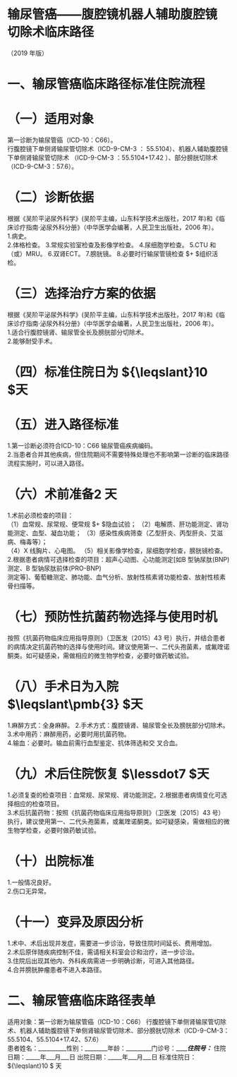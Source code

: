 # 输尿管癌——腹腔镜机器人辅助腹腔镜 切除术临床路径  
（2019 年版）  
# 一、输尿管癌临床路径标准住院流程  
# （一）适用对象  
第一诊断为输尿管癌（ICD-10：C66）。  
行腹腔镜下单侧肾输尿管切除术（ICD-9-CM-3 ：
55.5104）、机器人辅助腹腔镜下单侧肾输尿管切除术
（ICD-9-CM-3 ：55.5104+17.42 ）、部分膀胱切除术
（ICD-9-CM-3：57.6）。  
# （二）诊断依据  
根据《吴阶平泌尿外科学》(吴阶平主编，山东科学技术出版社，2017 年)和《临床诊疗指南·泌尿外科分册》（中华医学会编著，人民卫生出版社，2006 年）。  
1.病史。  
2.体格检查。 3.常规实验室检查及影像学检查。 4.尿细胞学检查。 5.CTU 和（或）MRU。 6.双肾ECT。 7.膀胱镜。 8.必要时行输尿管镜检查 $+ $组织活检。  
# （三）选择治疗方案的依据  
根据《吴阶平泌尿外科学》(吴阶平主编，山东科学技术出版社，2017 年)和《临床诊疗指南·泌尿外科分册》（中华医学会编著，人民卫生出版社，2006 年）。  
1.适合行腹腔镜肾、输尿管全长及膀胱部分切除术。  
2.能够耐受手术。  
# （四）标准住院日为 ${\leqslant}10 $天  
# （五）进入路径标准  
1.第一诊断必须符合ICD-10：C66 输尿管癌疾病编码。  
2.当患者合并其他疾病，但住院期间不需要特殊处理也不影响第一诊断的临床路径流程实施时，可以进入路径。  
# （六）术前准备2 天  
1.术前必须检查的项目：  
（1）血常规、尿常规、便常规 $+ $隐血试验； （2）电解质、肝功能测定、肾功能测定、血型、凝血功能； （3）感染性疾病筛查（乙型肝炎、丙型肝炎、艾滋病、梅毒等）；  
（4）X 线胸片、心电图。 （5）相关影像学检查，尿细胞学检查，膀胱镜检查。  
2.根据患者病情可选择检查的项目：超声心动图、心功能测定[如B 型钠尿肽(BNP)测定、B 型钠尿肽前体(PRO-BNP)  
测定等]、葡萄糖测定、肺功能、血气分析、放射性核素肾功能检查、放射性核素骨扫描等。  
# （七）预防性抗菌药物选择与使用时机  
按照《抗菌药物临床应用指导原则》（卫医发〔2015〕43 号）执行，并结合患者的病情决定抗菌药物的选择与使用时间。建议使用第一、二代头孢菌素，或氟喹诺酮类。如可疑感染，需做相应的微生物学检查，必要时做药敏试验。  
# （八）手术日为入院 $\leqslant\pmb{3} $天  
1.麻醉方式：全身麻醉。 2.手术方式：腹腔镜肾、输尿管全长及膀胱部分切除术。3.术中用药：麻醉用药，必要时用抗菌药物。  
4.输血：必要时。输血前需行血型鉴定、抗体筛选和交 叉合血。  
# （九）术后住院恢复 $\lessdot7 $天  
1.必须复查的检查项目：血常规、尿常规、肾功能测定。2.根据患者病情变化可选择相应的检查项目。  
3.术后抗菌药物：按照《抗菌药物临床应用指导原则》（卫医发〔2015〕43 号）执行，建议使用第一、二代头孢菌素，或氟喹诺酮类。如可疑感染，需做相应的微生物学检查，必要时做药敏试验。  
# （十）出院标准  
1.一般情况良好。  
2.伤口无异常。  
# （十一）变异及原因分析  
1.术中、术后出现并发症，需要进一步诊治，导致住院时间延长、费用增加。  
2.术后原伴随疾病控制不佳，需请相关科室会诊和治疗，进一步诊治。  
3.住院后出现其他内、外科疾病需进一步明确诊断，可进入其他路径。  
4.合并膀胱肿瘤患者不进入本路径。  
# 二、输尿管癌临床路径表单  
适用对象：第一诊断为输尿管癌（ICD-10：C66） 行腹腔镜下单侧肾输尿管切除术、机器人辅助腹腔镜下单侧肾输尿管切除术、部分膀胱切除术（ICD-9-CM-3：55.5104、55.5104+17.42、57.6）  
患者姓名：__________性别：________年龄：_________门诊号：_________住院号：_____ 住院日期：_____年___月___日   出院日期：_____年___月___日   标准住院日： ${\leqslant}10 $ 天  
